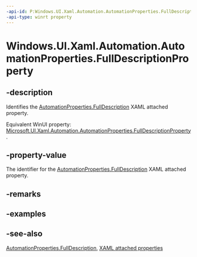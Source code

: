 ```yaml
---
-api-id: P:Windows.UI.Xaml.Automation.AutomationProperties.FullDescriptionProperty
-api-type: winrt property
---
```


<!-- Property syntax
public Windows.UI.Xaml.DependencyProperty FullDescriptionProperty { get; }
-->

# Windows.UI.Xaml.Automation.AutomationProperties.FullDescriptionProperty

## -description

Identifies the [AutomationProperties.FullDescription](automationproperties_fulldescription.md) XAML attached property.

Equivalent WinUI property: [Microsoft.UI.Xaml.Automation.AutomationProperties.FullDescriptionProperty](/windows/winui/api/microsoft.ui.xaml.automation.automationproperties.fulldescriptionproperty).

## -property-value

The identifier for the [AutomationProperties.FullDescription](automationproperties_fulldescription.md) XAML attached property.

## -remarks

## -examples

## -see-also

[AutomationProperties.FullDescription](automationproperties_fulldescription.md), [XAML attached properties](/windows/uwp/xaml-platform/attached-properties-overview)
